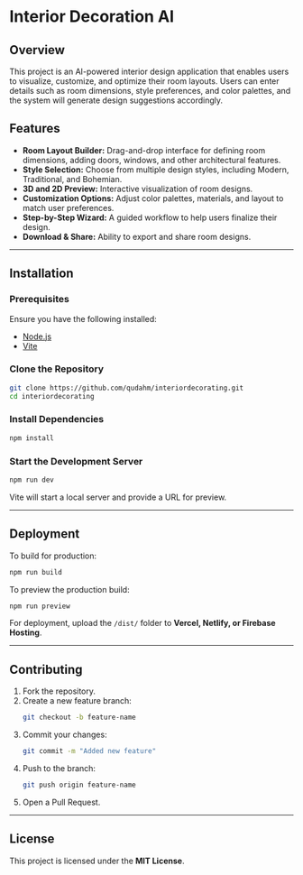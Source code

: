 # Interior Decoration AI

## Overview
This project is an AI-powered interior design application that enables users to visualize, customize, and optimize their room layouts. Users can enter details such as room dimensions, style preferences, and color palettes, and the system will generate design suggestions accordingly.

## Features
- **Room Layout Builder:** Drag-and-drop interface for defining room dimensions, adding doors, windows, and other architectural features.
- **Style Selection:** Choose from multiple design styles, including Modern, Traditional, and Bohemian.
- **3D and 2D Preview:** Interactive visualization of room designs.
- **Customization Options:** Adjust color palettes, materials, and layout to match user preferences.
- **Step-by-Step Wizard:** A guided workflow to help users finalize their design.
- **Download & Share:** Ability to export and share room designs.

---

## Installation
### Prerequisites
Ensure you have the following installed:
- [Node.js](https://nodejs.org/)
- [Vite](https://vitejs.dev/)

### Clone the Repository
```sh
git clone https://github.com/qudahm/interiordecorating.git
cd interiordecorating
```

### Install Dependencies
```sh
npm install
```

### Start the Development Server
```sh
npm run dev
```
Vite will start a local server and provide a URL for preview.

---

## Deployment
To build for production:
```sh
npm run build
```
To preview the production build:
```sh
npm run preview
```
For deployment, upload the `/dist/` folder to **Vercel, Netlify, or Firebase Hosting**.

---

## Contributing
1. Fork the repository.
2. Create a new feature branch:
   ```sh
   git checkout -b feature-name
   ```
3. Commit your changes:
   ```sh
   git commit -m "Added new feature"
   ```
4. Push to the branch:
   ```sh
   git push origin feature-name
   ```
5. Open a Pull Request.

---

## License
This project is licensed under the **MIT License**.



